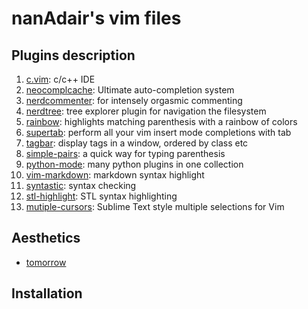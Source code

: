 nanAdair's vim files
====================
## Plugins description ##

1. [c.vim](https://github.com/vim-scripts/c.vim): c/c++ IDE
2. [neocomplcache](https://github.com/Shougo/neocomplcache): Ultimate auto-completion system
3. [nerdcommenter](https://github.com/scrooloose/nerdcommenter): for intensely orgasmic commenting
4. [nerdtree](https://github.com/scrooloose/nerdtree): tree explorer plugin for navigation the filesystem
5. [rainbow](https://github.com/kien/rainbow_parentheses.vim): highlights matching parenthesis with a rainbow of colors
6. [supertab](https://github.com/ervandew/supertab): perform all your vim insert mode completions with tab 
7. [tagbar](https://github.com/majutsushi/tagbar): display tags in a window, ordered by class etc
8. [simple-pairs](https://github.com/vim-scripts/simple-pairs): a quick way for
   typing parenthesis
9. [python-mode](https://github.com/klen/python-mode): many python plugins in
   one collection
10. [vim-markdown](https://github.com/tpope/vim-markdown): markdown syntax highlight
11. [syntastic](https://github.com/scrooloose/syntastic): syntax checking
12. [stl-highlight](https://github.com/Mizuchi/STL-Syntax): STL syntax highlighting
13. [mutiple-cursors](https://github.com/terryma/vim-multiple-cursors): Sublime Text
    style multiple selections for Vim

## Aesthetics ##

* [tomorrow](https://github.com/chriskempson/vim-tomorrow-theme)

## Installation ##
